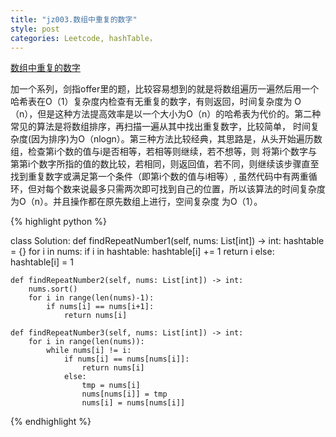 ```yaml
---
title: "jz003.数组中重复的数字"
style: post
categories: Leetcode, hashTable，
---
```


[数组中重复的数字](https://leetcode-cn.com/problems/shu-zu-zhong-zhong-fu-de-shu-zi-lcof/)

加一个系列，剑指offer里的题，比较容易想到的就是将数组遍历一遍然后用一个哈希表在O（1）复杂度内检查有无重复的数字，有则返回，时间复杂度为
O（n），但是这种方法提高效率是以一个大小为O（n）的哈希表为代价的。第二种常见的算法是将数组排序，再扫描一遍从其中找出重复数字，比较简单，
时间复杂度(因为排序)为O（nlogn）。第三种方法比较经典，其思路是，从头开始遍历数组，检查第i个数的值与i是否相等，若相等则继续，若不想等，则
将第i个数字与第第i个数字所指的值的数比较，若相同，则返回值，若不同，则继续该步骤直至找到重复数字或满足第一个条件（即第i个数的值与i相等）,
虽然代码中有两重循环，但对每个数来说最多只需两次即可找到自己的位置，所以该算法的时间复杂度为O（n）。并且操作都在原先数组上进行，空间复杂度
为O（1）。

{% highlight python %}

class Solution:
    def findRepeatNumber1(self, nums: List[int]) -> int:
        hashtable = {}
        for i in nums:
            if i in hashtable:
                hashtable[i] += 1
                return i
            else:
                hashtable[i] = 1

    def findRepeatNumber2(self, nums: List[int]) -> int:
        nums.sort()
        for i in range(len(nums)-1):
            if nums[i] == nums[i+1]:
                return nums[i]

    def findRepeatNumber3(self, nums: List[int]) -> int:
        for i in range(len(nums)):
            while nums[i] != i:
                if nums[i] == nums[nums[i]]:
                    return nums[i]
                else:
                    tmp = nums[i]
                    nums[nums[i]] = tmp
                    nums[i] = nums[nums[i]]

{% endhighlight %}